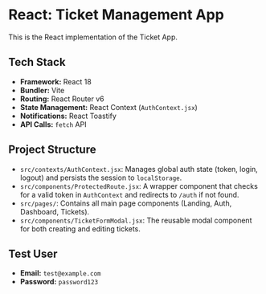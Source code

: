 # React: Ticket Management App

This is the React implementation of the Ticket App.

## Tech Stack

* **Framework:** React 18
* **Bundler:** Vite
* **Routing:** React Router v6
* **State Management:** React Context (`AuthContext.jsx`)
* **Notifications:** React Toastify
* **API Calls:** `fetch` API

## Project Structure

* `src/contexts/AuthContext.jsx`: Manages global auth state (token, login, logout) and persists the session to `localStorage`.
* `src/components/ProtectedRoute.jsx`: A wrapper component that checks for a valid token in `AuthContext` and redirects to `/auth` if not found.
* `src/pages/`: Contains all main page components (Landing, Auth, Dashboard, Tickets).
* `src/components/TicketFormModal.jsx`: The reusable modal component for both creating and editing tickets.

## Test User

* **Email:** `test@example.com`
* **Password:** `password123`